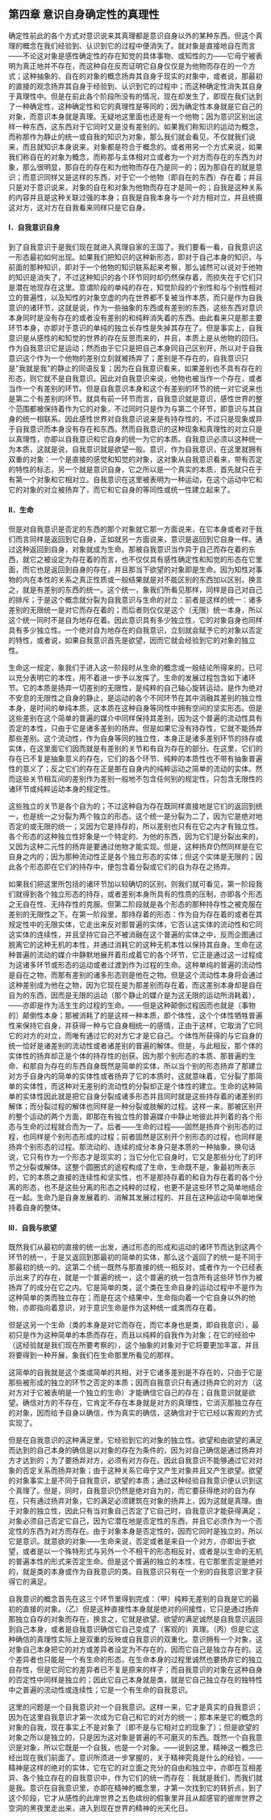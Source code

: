 ## 第四章 意识自身确定性的真理性

确定性前此的各个方式对意识说来其真理都是意识自身以外的某种东西。但这个真理的概念在我们经验到、认识到它的过程中便消失了。就对象是直接地自在而言——不论这对象是感性确定性的存在知觉的具体事物、或知性的力——它毋宁被表明为真正地并不存在，而这种自在反而证明它自身仅仅是为他物而存在的一个方式；这种抽象的、自在的对象的概念扬弃其自身于现实的对象中，或者说，那最初的直接的观念扬弃其自身于经验到、认识到它的过程中；而这种确定性消失其自身于真理性中。但是在前此各个阶段所没有的情况，现在却发生了，即现在我们达到了一种确定性，这种确定性和它的真理性是等同的；因为确定性本身就是它自己的对象，而意识本身就是真理。无疑地这里面也还是有一个他物；因为意识区别出这样一种东西，这东西对于它同时又是没有差别的。如果我们称知识的运动为概念，而称那作为静止的统一或自我的知识为对象，那么我们就会看见，不仅就我们说来，而且就知识本身说来，对象都是符合于概念的。或者用另一个方式来说，如果我们称自在的对象为概念，而称那与主体相对立或者为一个对方而存在的东西为对象，那么很明显，那自在的存在和为他物而存在乃是同一的；因为那自在的就是意识；而意识同样又是这样的东西，对于它一个他物（即自在的东西）存在着；并且只是对于意识说来，对象的自在和对象为他物而存在才是同一的；自我是这种关系的内容并且是这种关联过强的本身；自我是自我本身与一个对方相对立，并且统摄这对方，这对方在自我看来同样只是它自身。

#### Ⅰ．自我意识自身

到了自我意识于是我们现在就进入真理自家的王国了。我们要看一看，自我意识这一形态最初如何出现。如果我们把知识的这种新形态，即对于自己本身的知识，与前面的那种知识，即对于一个他物的知识联系起来考察，那么诚然可以说对于他物的知识是消失了，不过这种知识的各个环节同时却仍然保存着，而损失在于它们只是潜在地现存在这里。意谓阶段的单纯的存在，知觉阶段的个别性和与个别性相对立的普遍性，以及知性的对象空虚的内在世界都不复被当作本质，而只是作为自我意识的诸环节，这就是说，作为一些抽象的东西或有差别的东西，这些东西对意识本身同时是没有存在的或者没有差别的和纯粹消失着的东西。由此看来只是那主要环节本身，亦即对于意识的单纯的独立长存性是失掉其存在了。但是事实上，自我意识是从感性的和知觉的世界的存在反思而来的，并且，本质上是从他物的回归。作为自我意识它是运动；然而由于它只是把自己本身同自己区别开，所以对于自我意识这个作为一个他物的差别立刻就被扬弃了；差别是不存在的，自我意识只是"我就是我"的静止的同语反复；因为在自我意识看来，如果差别也不具有存在的形态，则它就不是自我意识。因此对自我意识来说，他物也被当作一个存在，或者当作一个有差别的环节。但是自我意识本身和这个有差别的环节的统一对它说来也是第二个有差别的环节。就具有前一环节而言，自我意识就是意识，感性世界的整个范围都被保持着作为它的对象，不过同时只是作为与第二个环节，即意识与其自身的统一相联系。因此感性世界对自我意识说来是有持存性的，不过只是现象或异于自我意识而本身没有存在和东西。然而自我意识的这种现象和真理性的对立只是以真理性，亦即以自我意识和它自身的统一为它的本质。自我意识必须以这种统一为本质，这就是说，自我意识就是欲望一般。意识，作为自我意识，在这里就拥有双重的对象：一个是直接的感觉和知觉的对象，这对象从自我意识看来，带有否定的特性的标志，另一个就是意识自身，它之所以是一个真实的本质，首先就只在于有第一个对象和它相对立。自我意识在这里被表明为一种运动，在这个运动中它和它的对象的对立被扬弃了，而它和它自身的等同性或统一性建立起来了。

#### Ⅱ．生命

但是对自我意识是否定的东西的那个对象就它那一方面说来，在它本身或者对于我们而言同样是返回到它自身，正如就另一方面说来，意识是返回到它自身一样。通过这种返回到自身，对象就成为生命。那被自我意识当作异于自己而存在着的东西，就它之被设定为存在着的而言，也不仅仅具有感性确定性和知觉的形态在它里面，而它也是返回到自身的存在，并且那当下欲望的对象即是生命。因为知性对事物的内在本性的关系之真正性质或一般结果就是对不能区别的东西加以区别，换言之，就是有差别的东西的统一。这个统一，象我们所看见那样，同样是自己对自己的排斥；于是这个概念就分裂为自我意识与生命的对立：前者是这样的统一：诸多差别的无限统一是对它而存在着的；而后者则仅仅是这个〔无限〕统一本身，所以这个统一同时不是自为地存在着。因此意识具有多少独立性，它的对象自身也同样具有多少独立性。一个绝对自为地存在的自我意识，立刻就会赋予它的对象以否定的特性，或者说，如果自我意识首先是欲望，因而它就会经验到它的对象的独立性。

生命这一规定，象我们于进入这一阶段时从生命的概念或一般结论所得来的，已可以充分表明它的本性，用不着进一步予以发挥了。生命的发展过程包含如下诸环节。它的本质是扬弃一切差别的无限性，是纯粹的自己轴心旋转运动，是作为绝对不安息的无限性之自身的静止，是运动的各个不同环节在其中消融其差别的独立性本身，是时间的单纯本质，这本质在这种自身等同性中拥有空间的坚实形态。但是这些差别在这个简单的普遍的媒介中同样保持其差别，因为这个普遍的流动性具有否定的本性，只由于它是诸多差别的扬弃。但是如果它没有持存性，它就不能扬弃那些差别。这个流动性，作为自身等同的独立性，本身正是诸多差别环节的持存或实体，在这里面它们因而就是有差别的关节和有自为存在的部分。在这里，它们的存在已不复是抽象意义的存在，它们的各个环节、纯粹的本质性也不带有抽象普遍性的意义了；反之它们的存在正是那在自身内的纯粹运动之简单的流动的实体。然而这些关节相互间的差别作为差别一般地不包含任何别的规定性，只包含无限性的诸环节或纯粹运动本身的规定性。

这些独立的关节是各个自为的；不过这种自为存在既同样直接地是它们的返回到统一，也是统一之分裂为两个独立的形态。这个统一是分裂为二了，因为它是绝对地否定的或无限的统一；又因为它是持存的，所以差别也只有在它之内才有独立性。各个形态的这种独立性好象是一个特定的、为他的东西，因为它们是分裂出来的，又因为这种二元性的扬弃是要通过他物才能实现。但是，这种扬弃仍然同样是在它自身之内的；因为那种流动性正是各个独立形态的实体；但这个实体是无限的；因此各个形态即在它们的持存中，便包含着分裂或它们的自为存在之扬弃。

如果我们把这里所包括的诸环节加以较确切的区别，则我们就可看见，第一阶段我们就得到各个独立形态的持存，或者差别本身所具有的性质的压制，亦即各个形态之无自在性、无持存性的克服。但第二阶段就是各个形态的那种持存性之被克服在差别的无限性之下。在第一阶段里，那持存着的形态：作为自为存在着的或者在其规定性中的无限实体，它走出来反对那普遍的实体，它否认这实体的流动性和它同这实体的连续性，并且坚持它自己不被消融在这个普遍的实体之中，反而企图通过脱离它的这种无机的本性，并通过消耗它的这种无机本性以保持其自身。生命在这种普遍的流动的媒介中静默地展开着形成着它的各个环节，它正是通过这一过程成为这诸多环节或形态的运动或者过渡到作为过程的生命。这种单纯的普遍的流动性是自在之物，而那有差别的诸多形态则是他在之物。但是这个流动性本身将会通过这种差别成为他在之物，因为它现在是为那差别而存在着，而这差别本身却是自在自为的东西，因而是无限的运动（那个静止的媒介是为这无限的运动所消耗着），——亦即是作为活生生的过程的生命。——但是这种颠倒过程因而也就是〔事物的〕颠倒性本身；那被消耗了的是这样一种本质，即个体性，这个个体性牺牲普遍性来保持它自身，并获得一种与它自身相统一的感情，正由于这样，它取消了它同它的对方的对立，而唯有通过它的对方它才是它自己。个体性所获得的与它自身的统一恰好是诸差别的流动性或者诸差别的普遍的解体。但是，与此相反，那个体的实体性的扬弃却正是个体的持存性的创获。因为那个别形态的本质、那普遍的生命、和那自为存在的东西自身既然是简单的实体，所以当个别的形态扬弃了那建立对方于自身内的简单的实体性或者扬弃了它的本质时，这就意味着，它分裂了那简单的实体性，而这种对无差别的流动性的分裂却正是个体性的建立。生命的这种简单的实体性因此就是把它自身分裂成诸多形态并且同时就是这些持存着的诸差别的解体；而分裂过程的解体也同样是一种分裂或肢解的过程。这样一来，那被区别开的整个运动的两个方面，即那在有独立性的普遍媒介中静止地彼此并列着的各个形态与生命的过程就合而为一了。后者——生命的过程——固然是扬弃个别形态的过程，也同样是个别形态形成的过程；前者固然是区别开个别形态的过程，也同样是扬弃个别形态的过程。那流动的、连续的成分本身只是本质的一种抽象，换句话说，它只有作为一个形态才是现实的；当它分化它自身时，它又是那些分化了的环节之分裂或解体。这整个圆圈式的途程构成了生命，生命既不是，象最初所表示的，它的本质之直接的连续性和坚实性，也不是那持存着的和自为存在着的各个分离的形态，也不是这些分离的形态之纯粹的过程，也更不是这些环节之简单地结合在一起。生命乃是自身发展着的、消解其发展过程的、并且在这种运动中简单地保持着自身的整体。

#### Ⅲ．自我与欲望

既然我们从最初的直接的统一出发，通过形态的形成和运动的诸环节而达到这两个环节的统一，于是又返回到那最初的简单的实体，那么这个返回了的统一是不同于那最初的统一的。这第二个统一既然与那直接的统一相反对，或者作为一个已经表示出来了的存在，就是一个普遍的统一，这个普遍的统一包含所有这些环节作为被扬弃了的成分在它之内。它是简单的类，这个类在生命自身的运动过程中不是作为这种简单的类而独立存在；而是在这个结果中，生命指向着一个它自身以外的他物，亦即指向着意识，对于意识生命是作为这种统一或类而存在着。

但是这另一个生命（类的本身是对它而存在，而它本身也是类，即自我意识），最初只是作为这种简单的本质而存在，而且以纯粹的自我作为对象；在它的经验中（这经验就是我们现在所要考察的），这个抽象的对象对于它将要更加丰富，并且将要得到一种开展，象我们在生命那里所看见的那样。

这简单的自我就是这个类或简单的共相，对于它诸多差别是不存在的，只由于它是那些被形成的独立的环节之否定的本质；因而自我意识只有通过扬弃它的对方（这对方对于它被表明是一个独立的生命）才能确信它自己的存在；自我意识就是欲望。确信对方的不存在，它肯定不存在本身就是对方的真理性，它消灭那独立存在的对象，因而给予自身以确信，作为真实的确信，这确信对于它已经以客观的方式实现了。

但是在自我意识的这种满足里，它经验到它的对象的独立性。欲望和由欲望的满足而达到的自己本身的确信是以对象的存在为条件的，因为对自己确信是通过扬弃对方才达到的；为了要扬弃对方，必须有对方存在。因此自我意识不能够通过它对对象的否定关系而扬弃对象；由于这种关系它毋宁又产生对象并且又产生欲望。欲望的对象事实上是不同于自我意识，欲望的本质；通过这种经验自我意识便认识到这个真理了。但是，同时，自我意识仍然是绝对自为的，而它要获得绝对的自为存在，只有通过扬弃对象，它的满足必须建筑在对象的扬弃上，因为这就是真理。由于对象的独立性，因此只有当对象自己否定了它自己时，自我意识才能获得满足；对象必须自己否定它自己，因为它潜在地是否定性的东西，并且它必须作为一个否定性的东西为对方而存在。由于对象本身是否定性的，因而它同时是独立的，所以它是意识。就意欲的对象——生命来说，否定或者是来自一个对方，亦即出于欲望，或者是以一个殊特形式与另外一个不相干的形态相反对，或者是以生命的无机的普遍本性的形式来否定生命。但是这个普遍的独立的本性，在它那里否定是绝对的，就是类的本身或作为自我意识的类。自我意识只有在一个别的自我意识里才获得它的满足。

自我意识的概念首先在这三个环节里得到完成：（甲）纯粹无差别的自我是它的最初的直接的对象。（乙）但是这种直接性本身就是绝对的间接性，它只是通过扬弃那独立自存的对象而存在，换言之，它就是欲望。欲望的满足诚然是自我意识返回到自己本身，或者是自我意识确信它自己变成了〔客观的〕真理。（丙）但是它这种确信的真理性实际上是双重的反映或自我意识的双重化。意识拥有一个对象，这对象自己本身把它的对方或差异者设定为不存在的，因而它自己是独立存在的。这个差异者也只能是一个有生命的形态，在生命本身的过程里诚然也要扬弃它的独立自存性，但是它同它的差异者已不复是原来的样子；而自我意识的对象在这种自身的否定性中同样是独立的；因此它自己本身就是类，就是它自己独立存在的独特性中之普遍的流动性或连续性；它是一个有生命的自我意识。

这里的问题是一个自我意识对一个自我意识。这样一来，它才是真实的自我意识；因为在这里自我意识才第一次成为它自己和它的对方的统一；那本来是它的概念的对象的自我，现在事实上不是对象了〔即不是与它相对立的现象了〕；但是欲望的对象之所以是独立的，只是因为这对象是普遍的不可磨灭的东西。既然一个自我意识是对象，所以它既是一个自我，也是一个对象。——说到这里，精神这一概念已经出现在我们前面了。意识所须进一步掌握的，关于精神究竟是什么的经验，——精神是这样的绝对的实体，它在它的对立面之充分的自由和独立中，亦即在互相差异、各个独立存在的自我意识中，作为它们的统一而存在：我就是我们，而我们就是我。意识在自我意识里，亦即在精神的概念里，才第一次找到它的转折点，到了这个阶段，它才从感性的此岸世界之五色缤纷的假象里并且从超感官的彼岸世界之空洞的黑夜里走出来，进入到现在世界的精神的光天化日。